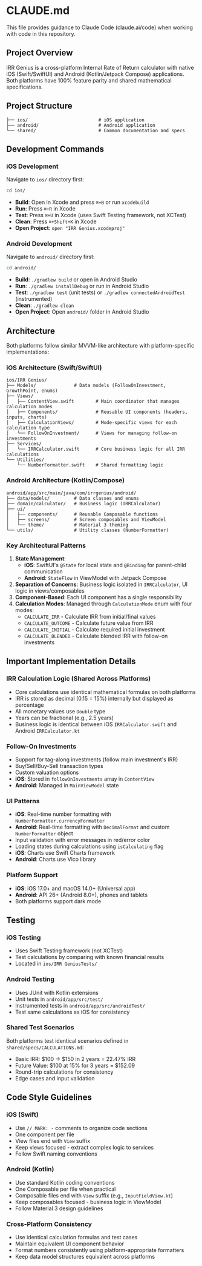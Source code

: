 # CLAUDE.md

This file provides guidance to Claude Code (claude.ai/code) when working with code in this repository.

## Project Overview

IRR Genius is a cross-platform Internal Rate of Return calculator with native iOS (Swift/SwiftUI) and Android (Kotlin/Jetpack Compose) applications. Both platforms have 100% feature parity and shared mathematical specifications.

## Project Structure

```
├── ios/                          # iOS application
├── android/                      # Android application  
└── shared/                       # Common documentation and specs
```

## Development Commands

### iOS Development
Navigate to `ios/` directory first:
```bash
cd ios/
```

- **Build**: Open in Xcode and press `⌘+B` or run `xcodebuild`
- **Run**: Press `⌘+R` in Xcode
- **Test**: Press `⌘+U` in Xcode (uses Swift Testing framework, not XCTest)
- **Clean**: Press `⌘+Shift+K` in Xcode
- **Open Project**: `open "IRR Genius.xcodeproj"`

### Android Development
Navigate to `android/` directory first:
```bash
cd android/
```

- **Build**: `./gradlew build` or open in Android Studio
- **Run**: `./gradlew installDebug` or run in Android Studio
- **Test**: `./gradlew test` (unit tests) or `./gradlew connectedAndroidTest` (instrumented)
- **Clean**: `./gradlew clean`
- **Open Project**: Open `android/` folder in Android Studio

## Architecture

Both platforms follow similar MVVM-like architecture with platform-specific implementations:

### iOS Architecture (Swift/SwiftUI)
```
ios/IRR Genius/
├── Models/              # Data models (FollowOnInvestment, GrowthPoint, enums)
├── Views/
│   ├── ContentView.swift        # Main coordinator that manages calculation modes
│   ├── Components/              # Reusable UI components (headers, inputs, charts)
│   ├── CalculationViews/        # Mode-specific views for each calculation type
│   └── FollowOnInvestment/      # Views for managing follow-on investments
├── Services/
│   └── IRRCalculator.swift      # Core business logic for all IRR calculations
└── Utilities/
    └── NumberFormatter.swift    # Shared formatting logic
```

### Android Architecture (Kotlin/Compose)
```
android/app/src/main/java/com/irrgenius/android/
├── data/models/         # Data classes and enums
├── domain/calculator/   # Business logic (IRRCalculator)
├── ui/
│   ├── components/      # Reusable Composable functions
│   ├── screens/         # Screen composables and ViewModel
│   └── theme/           # Material 3 theming
└── utils/               # Utility classes (NumberFormatter)
```

### Key Architectural Patterns

1. **State Management**: 
   - **iOS**: SwiftUI's `@State` for local state and `@Binding` for parent-child communication
   - **Android**: `StateFlow` in ViewModel with Jetpack Compose
2. **Separation of Concerns**: Business logic isolated in `IRRCalculator`, UI logic in views/composables
3. **Component-Based**: Each UI component has a single responsibility
4. **Calculation Modes**: Managed through `CalculationMode` enum with four modes:
   - `CALCULATE_IRR` - Calculate IRR from initial/final values
   - `CALCULATE_OUTCOME` - Calculate future value from IRR
   - `CALCULATE_INITIAL` - Calculate required initial investment
   - `CALCULATE_BLENDED` - Calculate blended IRR with follow-on investments

## Important Implementation Details

### IRR Calculation Logic (Shared Across Platforms)
- Core calculations use identical mathematical formulas on both platforms
- IRR is stored as decimal (0.15 = 15%) internally but displayed as percentage
- All monetary values use `Double` type  
- Years can be fractional (e.g., 2.5 years)
- Business logic is identical between iOS `IRRCalculator.swift` and Android `IRRCalculator.kt`

### Follow-On Investments
- Support for tag-along investments (follow main investment's IRR)
- Buy/Sell/Buy-Sell transaction types
- Custom valuation options
- **iOS**: Stored in `followOnInvestments` array in `ContentView`
- **Android**: Managed in `MainViewModel` state

### UI Patterns
- **iOS**: Real-time number formatting with `NumberFormatter.currencyFormatter`
- **Android**: Real-time formatting with `DecimalFormat` and custom `NumberFormatter` object
- Input validation with error messages in red/error color
- Loading states during calculations using `isCalculating` flag
- **iOS**: Charts use Swift Charts framework
- **Android**: Charts use Vico library

### Platform Support
- **iOS**: iOS 17.0+ and macOS 14.0+ (Universal app)
- **Android**: API 26+ (Android 8.0+), phones and tablets
- Both platforms support dark mode

## Testing

### iOS Testing
- Uses Swift Testing framework (not XCTest)
- Test calculations by comparing with known financial results
- Located in `ios/IRR GeniusTests/`

### Android Testing  
- Uses JUnit with Kotlin extensions
- Unit tests in `android/app/src/test/`
- Instrumented tests in `android/app/src/androidTest/`
- Test same calculations as iOS for consistency

### Shared Test Scenarios
Both platforms test identical scenarios defined in `shared/specs/CALCULATIONS.md`:
- Basic IRR: $100 → $150 in 2 years = 22.47% IRR
- Future Value: $100 at 15% for 3 years = $152.09
- Round-trip calculations for consistency
- Edge cases and input validation

## Code Style Guidelines

### iOS (Swift)
- Use `// MARK: -` comments to organize code sections
- One component per file
- View files end with `View` suffix
- Keep views focused - extract complex logic to services
- Follow Swift naming conventions

### Android (Kotlin)
- Use standard Kotlin coding conventions
- One Composable per file when practical
- Composable files end with `View` suffix (e.g., `InputFieldView.kt`)
- Keep composables focused - business logic in ViewModel
- Follow Material 3 design guidelines

### Cross-Platform Consistency
- Use identical calculation formulas and test cases
- Maintain equivalent UI component behavior
- Format numbers consistently using platform-appropriate formatters
- Keep data model structures equivalent across platforms